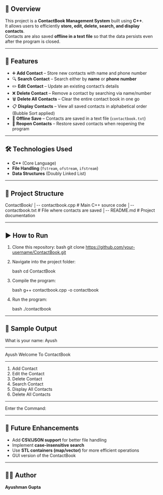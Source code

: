 ## 📌 Overview  
This project is a **ContactBook Management System** built using **C++**.  
It allows users to efficiently **store, edit, delete, search, and display contacts**.  
Contacts are also saved **offline in a text file** so that the data persists even after the program is closed.  

---

## 🚀 Features  
- ➕ **Add Contact** – Store new contacts with name and phone number  
- 🔍 **Search Contact** – Search either by **name** or **phone number**  
- ✏️ **Edit Contact** – Update an existing contact’s details  
- ❌ **Delete Contact** – Remove a contact by searching via name/number  
- 🗑️ **Delete All Contacts** – Clear the entire contact book in one go  
- 📋 **Display Contacts** – View all saved contacts in alphabetical order (Bubble Sort applied)  
- 💾 **Offline Save** – Contacts are saved in a text file (`contactbook.txt`)  
- 📂 **Reopen Contacts** – Restore saved contacts when reopening the program  

---

## 🛠️ Technologies Used  
- **C++** (Core Language)  
- **File Handling** (`fstream`, `ofstream`, `ifstream`)  
- **Data Structures** (Doubly Linked List)  

---

## 📂 Project Structure  

ContactBook/
│-- contactbook.cpp     # Main C++ source code
│-- contactbook.txt     # File where contacts are saved
│-- README.md           # Project documentation

---

## ▶️ How to Run  
1. Clone this repository:
   bash
   git clone https://github.com/your-username/ContactBook.git

2. Navigate into the project folder:

   bash
   cd ContactBook
   
3. Compile the program:

   bash
   g++ contactbook.cpp -o contactbook
  
4. Run the program:

   bash
   ./contactbook

---

## 📸 Sample Output

What is your name: Ayush
********************
 Ayush Welcome To ContactBook   
********************
 1. Add Contact
 2. Edit the Contact
 3. Delete Contact
 4. Search Contact
 5. Display All Contacts
 6. Delete All Contacts
********************
 Enter the Command: 

---

## 📌 Future Enhancements

* Add **CSV/JSON support** for better file handling
* Implement **case-insensitive search**
* Use **STL containers (map/vector)** for more efficient operations
* GUI version of the ContactBook

---

## 👨‍💻 Author

**Ayushman Gupta**

